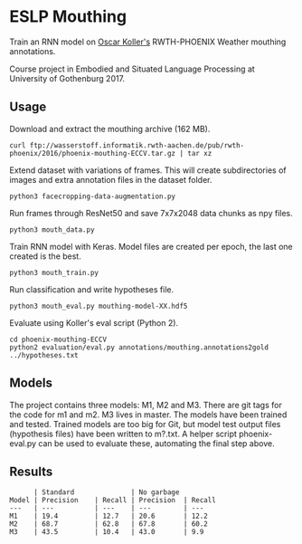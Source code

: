 ESLP Mouthing
=============

Train an RNN model on [Oscar Koller's](https://www-i6.informatik.rwth-aachen.de/~koller/) RWTH-PHOENIX Weather mouthing annotations.

Course project in Embodied and Situated Language Processing at University of Gothenburg 2017.

## Usage

Download and extract the mouthing archive (162 MB).

    curl ftp://wasserstoff.informatik.rwth-aachen.de/pub/rwth-phoenix/2016/phoenix-mouthing-ECCV.tar.gz | tar xz

Extend dataset with variations of frames. This will create subdirectories of images and extra annotation files in the dataset folder.

    python3 facecropping-data-augmentation.py

Run frames through ResNet50 and save 7x7x2048 data chunks as npy files.

    python3 mouth_data.py

Train RNN model with Keras. Model files are created per epoch, the last one created is the best.

    python3 mouth_train.py

Run classification and write hypotheses file.

    python3 mouth_eval.py mouthing-model-XX.hdf5

Evaluate using Koller's eval script (Python 2).

    cd phoenix-mouthing-ECCV
    python2 evaluation/eval.py annotations/mouthing.annotations2gold ../hypotheses.txt

## Models

The project contains three models: M1, M2 and M3.
There are git tags for the code for m1 and m2.
M3 lives in master.
The models have been trained and tested.
Trained models are too big for Git,
but model test output files (hypothesis files)
have been written to m?.txt.
A helper script phoenix-eval.py can be used to evaluate these,
automating the final step above.

## Results

          | Standard              | No garbage
    Model | Precision    | Recall | Precision  | Recall
    ---   | ---          | ---    | ---        | ---
    M1    | 19.4         | 12.7   | 20.6       | 12.2
    M2    | 68.7         | 62.8   | 67.8       | 60.2
    M3    | 43.5         | 10.4   | 43.0       | 9.9
